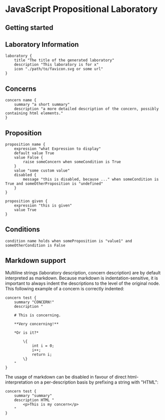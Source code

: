 # JavaScript Propositional Laboratory

## Getting started

## Laboratory Information
```
laboratory {
    title "The title of the generated laboratory"
    description "This laboratory is for x"
    icon "./path/to/favicon.svg or some url" 
}
```

## Concerns
```
concern name {
    summary "a short summary"
    description "a more detailed description of the concern, possibly containing html elements."
}
```

## Proposition
```
proposition name {
    expression "what Expression to display"
    default value True
    value False {
        raise someConcern when someCondition is True
    }
    value "some custom value"
    disabled {
        message "this is disabled, because ..." when someCondition is True and someOtherProposition is "undefined"
    }
}

proposition given {
    expression "this is given"
    value True
}
```

## Conditions
```
condition name holds when someProposition is "value1" and someOtherCondition is False
```

## Markdown support
Multiline strings (laboratory description, concern description) are by default interpreted as markdown. Because markdown is indentation-sensitive, it is important to always indent the descriptions to the level of the original node. This following example of a concern is correctly indented:
```
concern test {
    summary "CONCERN!"
    description "
    
    # This is concerning.
            
    **Very concerning!** 

    *Or is it?*

        \{
            int i = 0;
            i++;
            return i;
        \}
    "
}
```

The usage of markdown can be disabled in favour of direct html-interpretation on a per-description basis by prefixing a string with "HTML":
```
concern test {
    summary "summary"
    description HTML "
        <p>This is my concern</p>
    "
}
```